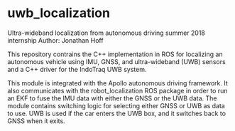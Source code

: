 # uwb_localization
Ultra-wideband localization from autonomous driving summer 2018 internship
Author: Jonathan Hoff

This repository contrains the C++ implementation in ROS for localizing an autonomous vehicle using IMU, GNSS, and ultra-wideband (UWB) sensors and a C++ driver for the IndoTraq UWB system.

This module is integrated with the Apollo autonomous driving framework. It also communicates with the robot_localization ROS package in order to run an EKF to fuse the IMU data with either the GNSS or the UWB data. The module contains switching logic for selecting either GNSS or UWB as data to use. UWB is used if the car enters the UWB box, and it switches back to GNSS when it exits. 
